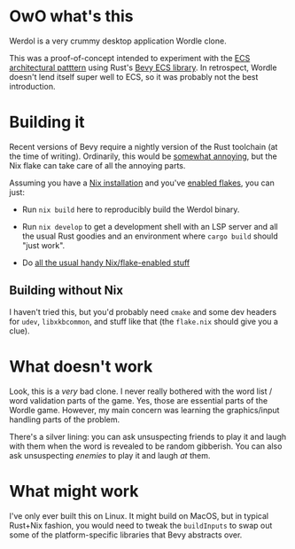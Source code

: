 # OwO what's this

Werdol is a very crummy desktop application Wordle clone.

This was a proof-of-concept intended to experiment with the [ECS architectural patttern](https://en.wikipedia.org/wiki/Entity_component_system) using Rust's [Bevy ECS library](https://bevyengine.org/). In retrospect, Wordle doesn't lend itself super well to ECS, so it was probably not the best introduction.

# Building it

Recent versions of Bevy require a nightly version of the Rust toolchain (at the time of writing). Ordinarily, this would be [somewhat annoying](https://bevyengine.org/learn/book/getting-started/setup/), but the Nix flake can take care of all the annoying parts.

Assuming you have a [Nix installation](https://nixos.org/download.html) and you've [enabled flakes](https://nixos.wiki/wiki/Flakes#Enable_flakes), you can just:

* Run `nix build` here to reproducibly build the Werdol binary.

* Run `nix develop` to get a development shell with an LSP server and all the usual Rust goodies and an environment where `cargo build` should "just work".

* Do [all the usual handy Nix/flake-enabled stuff](https://nixos.org/manual/nix/unstable/command-ref/new-cli/nix3-flake.html)

## Building without Nix

I haven't tried this, but you'd probably need `cmake` and some dev headers for `udev`, `libxkbcommon`, and stuff like that (the `flake.nix` should give you a clue).

# What doesn't work

Look, this is a _very_ bad clone. I never really bothered with the word list / word validation parts of the game. Yes, those are essential parts of the Wordle game. However, my main concern was learning the graphics/input handling parts of the problem.

There's a silver lining: you can ask unsuspecting friends to play it and laugh with them when the word is revealed to be random gibberish. You can also ask unsuspecting _enemies_ to play it and laugh _at_ them.

# What might work

I've only ever built this on Linux. It might build on MacOS, but in typical Rust+Nix fashion, you would need to tweak the `buildInputs` to swap out some of the platform-specific libraries that Bevy abstracts over.
